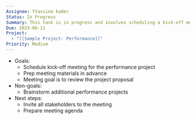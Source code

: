```yaml
---
Assignee: YYassine kader
Status: In Progress
Summary: This task is in progress and involves scheduling a kick-off meeting for the performance project, preparing meeting materials in advance, and inviting all stakeholders to the meeting. Non-goals include brainstorming additional performance projects. The due date is April 26, 2023, and the priority is medium. The task is tagged as "Mobile".
Due: 2023-06-11
Project:
  - "[[Sample Project- Performance]]"
Priority: Medium
---
```

- Goals:
    - Schedule kick-off meeting for the performance project
    - Prep meeting materials in advance
    - Meeting goal is to review the project proposal
- Non-goals:
    - Brainstorm additional performance projects
- Next steps:
    - Invite all stakeholders to the meeting
    - Prepare meeting agenda